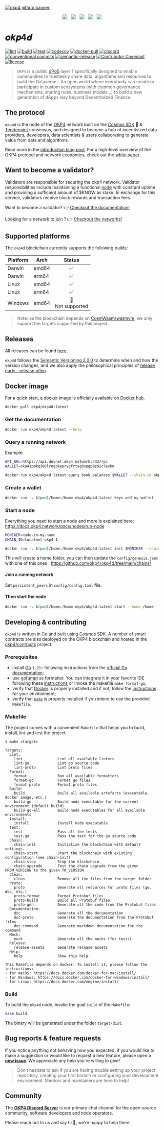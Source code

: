 [![okp4 github banner](https://raw.githubusercontent.com/okp4/.github/main/profile/static/okp4-banner-v2.webp)](https://okp4.network)

<p align="center">
  <a href="https://discord.gg/okp4"><img src="https://img.shields.io/badge/Discord-7289DA?style=for-the-badge&logo=discord&logoColor=white" /></a> &nbsp;
  <a href="https://www.linkedin.com/company/okp4-open-knowledge-protocol-for"><img src="https://img.shields.io/badge/LinkedIn-0077B5?style=for-the-badge&logo=linkedin&logoColor=white" /></a> &nbsp;
  <a href="https://twitter.com/OKP4_Protocol"><img src="https://img.shields.io/badge/Twitter-1DA1F2?style=for-the-badge&logo=twitter&logoColor=white" /></a> &nbsp;
  <a href="https://medium.com/okp4"><img src="https://img.shields.io/badge/Medium-12100E?style=for-the-badge&logo=medium&logoColor=white" /></a> &nbsp;
  <a href="https://www.youtube.com/channel/UCiOfcTaUyv2Szv4OQIepIvg"><img src="https://img.shields.io/badge/YouTube-FF0000?style=for-the-badge&logo=youtube&logoColor=white" /></a>
</p>

# 𝒐𝒌𝒑4𝒅

[![lint](https://img.shields.io/github/actions/workflow/status/okp4/okp4d/lint.yml?label=lint&style=for-the-badge&logo=github)](https://github.com/okp4/okp4d/actions/workflows/lint.yml)
[![build](https://img.shields.io/github/actions/workflow/status/okp4/okp4d/build.yml?label=build&style=for-the-badge&logo=github)](https://github.com/okp4/okp4d/actions/workflows/build.yml)
[![test](https://img.shields.io/github/actions/workflow/status/okp4/okp4d/test.yml?label=test&style=for-the-badge&logo=github)](https://github.com/okp4/okp4d/actions/workflows/test.yml)
[![codecov](https://img.shields.io/codecov/c/github/okp4/okp4d?style=for-the-badge&token=O3FJO5QDCA&logo=codecov)](https://codecov.io/gh/okp4/okp4d)
[![docker-pull](https://img.shields.io/docker/pulls/okp4/okp4d?label=downloads&style=for-the-badge&logo=docker)](https://hub.docker.com/r/okp4/okp4d)
[![discord](https://img.shields.io/discord/946759919678406696.svg?label=discord&logo=discord&logoColor=white&style=for-the-badge)](https://discord.gg/okp4)
[![conventional commits](https://img.shields.io/badge/Conventional%20Commits-1.0.0-yellow.svg?style=for-the-badge&logo=conventionalcommits)](https://conventionalcommits.org)
[![semantic-release](https://img.shields.io/badge/%20%20%F0%9F%93%A6%F0%9F%9A%80-semantic--release-e10079.svg?style=for-the-badge)](https://github.com/semantic-release/semantic-release)
[![Contributor Covenant](https://img.shields.io/badge/Contributor%20Covenant-2.1-4baaaa.svg?style=for-the-badge)](https://github.com/okp4/.github/blob/main/CODE_OF_CONDUCT.md)
[![license](https://img.shields.io/github/license/okp4/okp4d.svg?label=License&style=for-the-badge)](https://opensource.org/licenses/Apache-2.0)

> `OKP4` is a public [dPoS](https://en.bitcoinwiki.org/wiki/DPoS) layer 1 specifically designed to enable communities to trustlessly share data, algorithms and resources to build the Dataverse - An open world where everybody can create or participate in custom ecosystems (with common governance mechanisms, sharing rules, business models...) to build a new generation of dApps way beyond Decentralized Finance.

## The protocol

`okp4d` is the node of the [OKP4](https://okp4.network) network built on the [Cosmos SDK] 💫 & [Tendermint] consensus, and designed to become a hub of incentivized data providers, developers, data scientists & users collaborating to generate value from data and algorithms.

Read more in the [introduction blog post](https://blog.okp4.network/what-is-okp4-b6bb058ae221). For a high-level overview of the OKP4 protocol and network economics, check out the [white paper](https://docs.okp4.network/docs/whitepaper/abstract).

## Want to become a validator?

Validators are responsible for securing the okp4 network. Validator responsibilities include maintaining a functional [node](https://docs.okp4.network/docs/nodes/run-node) with constant uptime and providing a sufficient amount of $KNOW as stake. In exchange for this service, validators receive block rewards and transaction fees.

Want to become a validator? 👉 [Checkout the documentation!](https://docs.okp4.network/docs/nodes/introduction)

Looking for a network to join ? 👉 [Checkout the networks!](https://github.com/okp4/networks)

## Supported platforms

The `okp4d` blockchain currently supports the following builds:

| **Platform** | **Arch** |       **Status**       |
|--------------|----------|:----------------------:|
| Darwin       | amd64    |           ✅            |
| Darwin       | arm64    |           ✅            |
| Linux        | amd64    |           ✅            |
| Linux        | arm64    |           ✅            |
| Windows      | amd64    | ️🚫<br/> Not supported |

> Note: as the blockchain depends on [CosmWasm/wasmvm](https://github.com/CosmWasm/wasmvm), we only support the targets
> supported by this project.

## Releases

All releases can be found [here](https://github.com/okp4/okp4d/releases).

`okp4d` follows the [Semantic Versioning 2.0.0](https://semver.org/) to determine when and how the version changes, and
we also apply the philosophical principles of [release early - release often](https://en.wikipedia.org/wiki/Release_early,_release_often).

## Docker image

For a quick start, a docker image is officially available on [Docker hub](https://hub.docker.com/r/okp4/okp4d).

```bash
docker pull okp4/okp4d:latest
```

### Get the documentation

```bash
docker run okp4/okp4d:latest --help
```

### Query a running network

Example:

```bash
API_URL=https://api.devnet.okp4.network:443/rpc
WALLET=okp41pmkq300lrngpkeprygfrtag0xpgp9z92c7eskm

docker run okp4/okp4d:latest query bank balances $WALLET --chain-id okp4-devnet-1 --node $API_URL
 ```

### Create a wallet

```bash
docker run -v $(pwd)/home:/home okp4/okp4d:latest keys add my-wallet --keyring-backend test --home /home 
```

### Start a node

Everything you need to start a node and more is explained here: <https://docs.okp4.network/docs/nodes/run-node>

```bash
MONIKER=node-in-my-name
CHAIN_ID=localnet-okp4-1

docker run -v $(pwd)/home:/home okp4/okp4d:latest init $MONIKER --chain-id $CHAIN_ID --home /home 
```

This will create a home folder, you can then update the `config/genesis.json` with one of this ones : <https://github.com/okp4/okp4d/tree/main/chains/>

#### Join a running network

Set `persistent_peers` in `config/config.toml` file.

#### Then start the node

```bash
docker run -v $(pwd)/home:/home okp4/okp4d:latest start --home /home
```

## Developing & contributing

`okp4d` is written in [Go] and built using [Cosmos SDK]. A number of smart contracts are also deployed on the
OKP4 blockchain and hosted in the [okp4/contracts](https://github.com/okp4/contracts) project.

### Prerequisites

- install [Go] `1.21+` following instructions from the [official Go documentation](https://golang.org/doc/install);
- use [gofumpt](https://github.com/mvdan/gofumpt) as formatter. You can integrate it in your favorite IDE following these [instructions](https://github.com/mvdan/gofumpt#installation) or invoke the makefile `make format-go`;
- verify that [Docker] is properly installed and if not, follow the [instructions](https://docs.docker.com) for your environment;
- verify that [`make`](https://fr.wikipedia.org/wiki/Make) is properly installed if you intend to use the provided `Makefile`.

### Makefile

The project comes with a convenient `Makefile` that helps you to build, install, lint and test the project.

```text
$ make <target>

Targets:
  Lint:
    lint                Lint all available linters
    lint-go             Lint go source code
    lint-proto          Lint proto files
  Format:
    format              Run all available formatters
    format-go           Format go files
    format-proto        Format proto files
  Build:
    build               Build all available artefacts (executable, docker image, etc.)
    build-go            Build node executable for the current environment (default build)
    build-go-all        Build node executables for all available environments
  Install:
    install             Install node executable
  Test:
    test                Pass all the tests
    test-go             Pass the test for the go source code
  Chain:
    chain-init          Initialize the blockchain with default settings.
    chain-start         Start the blockchain with existing configuration (see chain-init)
    chain-stop          Stop the blockchain
    chain-upgrade       Test the chain upgrade from the given FROM_VERSION to the given TO_VERSION
  Clean:
    clean               Remove all the files from the target folder
  Proto:
    proto               Generate all resources for proto files (go, doc, etc.)
    proto-format        Format Protobuf files
    proto-build         Build all Protobuf files
    proto-gen           Generate all the code from the Protobuf files
  Documentation:
    doc                 Generate all the documentation
    doc-proto           Generate the documentation from the Protobuf files
    doc-command         Generate markdown documentation for the command
  Mock:
    mock                Generate all the mocks (for tests)
  Release:
    release-assets      Generate release assets
  Help:
    help                Show this help.

This Makefile depends on docker. To install it, please follow the instructions:
- for macOS: https://docs.docker.com/docker-for-mac/install/
- for Windows: https://docs.docker.com/docker-for-windows/install/
- for Linux: https://docs.docker.com/engine/install/
```

### Build

To build the `okp4d` node, invoke the goal `build` of the `Makefile`:

```sh
make build
```

The binary will be generated under the folder `target/dist`.

## Bug reports & feature requests

If you notice anything not behaving how you expected, if you would like to make a suggestion or would like
to request a new feature, please open a [**new issue**](https://github.com/okp4/okp4d/issues/new/choose). We appreciate any help
you're willing to give!

> Don't hesitate to ask if you are having trouble setting up your project repository, creating your first branch or
> configuring your development environment. Mentors and maintainers are here to help!

## Community

The [**OKP4 Discord Server**](https://discord.gg/okp4) is our primary chat channel for the open-source community,
software developers and node operators.

Please reach out to us and say hi 👋, we're happy to help there.

[Cosmos SDK]: https://v1.cosmos.network/sdk
[Docker]: https://www.docker.com/
[Go]: https://go.dev
[Tendermint]: https://tendermint.com/
